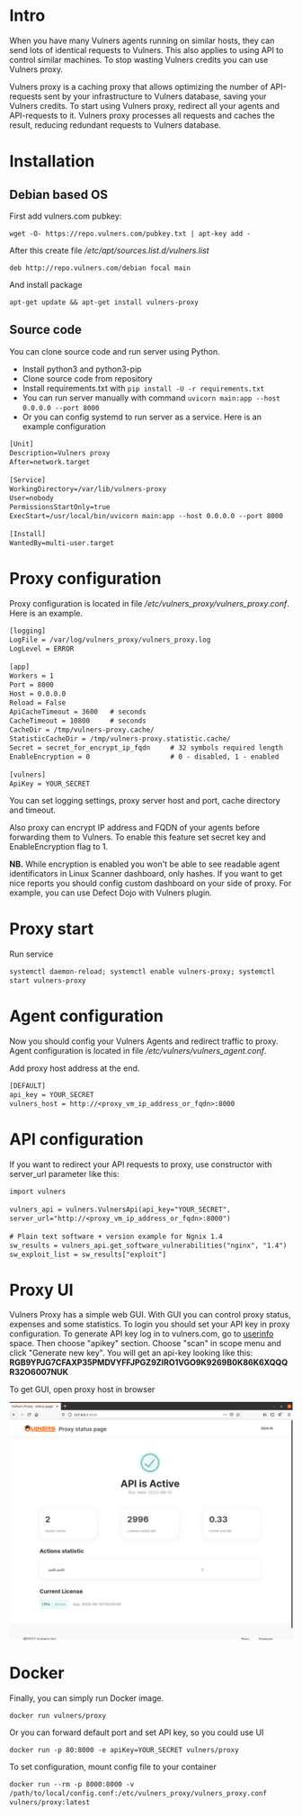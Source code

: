# Intro
When you have many Vulners agents running on similar hosts, they can send lots of identical requests to Vulners. This also applies to using API to control similar machines. To stop wasting Vulners credits you can use Vulners proxy.

Vulners proxy is a caching proxy that allows optimizing the number of API-requests sent by your infrastructure to Vulners database, saving your Vulners credits. To start using Vulners proxy, redirect all your agents and API-requests to it. Vulners proxy processes all requests and caches the result, reducing redundant requests to Vulners database.

# Installation

## Debian based OS
First add vulners.com pubkey:
```
wget -O- https://repo.vulners.com/pubkey.txt | apt-key add -
```

After this create file */etc/apt/sources.list.d/vulners.list*
```
deb http://repo.vulners.com/debian focal main
```
And install package
```
apt-get update && apt-get install vulners-proxy
```

## Source code
You can clone source code and run server using Python. 
* Install python3 and python3-pip
* Clone source code from repository
* Install requirements.txt with ```pip install -U -r requirements.txt```
* You can run server manually with command 
```uvicorn main:app --host 0.0.0.0 --port 8000```
* Or you can config systemd to run server as a service. Here is an example configuration
```$ cat /etc/systemd/system/vulners-proxy.service
[Unit]
Description=Vulners proxy
After=network.target

[Service]
WorkingDirectory=/var/lib/vulners-proxy
User=nobody
PermissionsStartOnly=true
ExecStart=/usr/local/bin/uvicorn main:app --host 0.0.0.0 --port 8000

[Install]
WantedBy=multi-user.target
```

# Proxy configuration
Proxy configuration is located in file */etc/vulners_proxy/vulners_proxy.conf*. Here is an example.
```
[logging]
LogFile = /var/log/vulners_proxy/vulners_proxy.log
LogLevel = ERROR

[app]
Workers = 1
Port = 8000
Host = 0.0.0.0
Reload = False
ApiCacheTimeout = 3600   # seconds
CacheTimeout = 10800     # seconds
CacheDir = /tmp/vulners-proxy.cache/
StatisticCacheDir = /tmp/vulners-proxy.statistic.cache/
Secret = secret_for_encrypt_ip_fqdn     # 32 symbols required length
EnableEncryption = 0                    # 0 - disabled, 1 - enabled

[vulners]
ApiKey = YOUR_SECRET
```
You can set logging settings, proxy server host and port, cache directory and timeout.

Also proxy can encrypt IP address and FQDN of your agents before forwarding them to Vulners. To enable this feature set secret key and EnableEncryption flag to 1.

**NB.** While encryption is enabled you won't be able to see readable agent identificators in Linux Scanner dashboard, only hashes. If you want to get nice reports you should config custom dashboard on your side of proxy. For example, you can use Defect Dojo with Vulners plugin.

# Proxy start
Run service
```
systemctl daemon-reload; systemctl enable vulners-proxy; systemctl start vulners-proxy
```

# Agent configuration
Now you should config your Vulners Agents and redirect traffic to proxy. Agent configuration is located in file */etc/vulners/vulners_agent.conf*.

Add proxy host address at the end.

```
[DEFAULT]
api_key = YOUR_SECRET
vulners_host = http://<proxy_vm_ip_address_or_fqdn>:8000
```

# API configuration
If you want to redirect your API requests to proxy, use constructor with server_url parameter like this:
```
import vulners

vulners_api = vulners.VulnersApi(api_key="YOUR_SECRET", server_url="http://<proxy_vm_ip_address_or_fqdn>:8000")

# Plain text software + version example for Ngnix 1.4
sw_results = vulners_api.get_software_vulnerabilities("nginx", "1.4")
sw_exploit_list = sw_results["exploit"]
```

# Proxy UI
Vulners Proxy has a simple web GUI. With GUI you can control proxy status, expenses and some statistics. To login you should set your API key in proxy configuration. 
To generate API key log in to vulners.com, go to [userinfo](https://vulners.com/userinfo) space. Then choose "apikey" section.
Choose "scan" in scope menu and click "Generate new key". You will get an api-key looking like this:
**RGB9YPJG7CFAXP35PMDVYFFJPGZ9ZIRO1VGO9K9269B0K86K6XQQQR32O6007NUK**

To get GUI, open proxy host in browser

![Proxy GUI](img/proxy-gui.png)

# Docker
Finally, you can simply run Docker image. 

```
docker run vulners/proxy
```

Or you can forward default port and set API key, so you could use UI

```
docker run -p 80:8000 -e apiKey=YOUR_SECRET vulners/proxy
```

To set configuration, mount config file to your container

```
docker run --rm -p 8000:8000 -v /path/to/local/config.conf:/etc/vulners_proxy/vulners_proxy.conf vulners/proxy:latest
```

